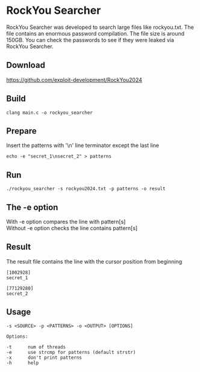 # RockYou Searcher

RockYou Searcher was developed to search large files like rockyou.txt. The file contains an enormous password compilation. The file size is around 150GB. You can check the passwords to see if they were leaked via RockYou Searcher.

## Download

https://github.com/exploit-development/RockYou2024

## Build

```
clang main.c -o rockyou_searcher
```

## Prepare

Insert the patterns with '\n' line terminator except the last line

```
echo -e "secret_1\nsecret_2" > patterns
```

## Run

```
./rockyou_searcher -s rockyou2024.txt -p patterns -o result
```

## The -e option

With -e option compares the line with pattern[s]
<br>
Without -e option checks the line contains pattern[s]

## Result

The result file contains the line with the cursor position from beginning

```
[1002928]
secret_1

[77129280]
secret_2
```

## Usage

```
-s <SOURCE> -p <PATTERNS> -o <OUTPUT> [OPTIONS]

Options:

-t		num of threads
-e		use strcmp for patterns (default strstr)
-x		don't print patterns
-h		help
```

